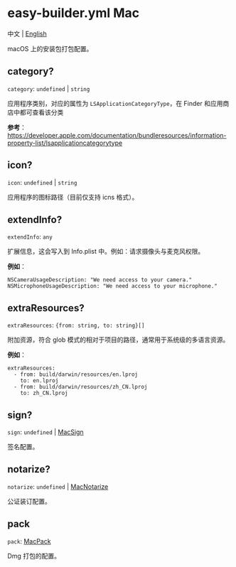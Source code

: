 # easy-builder.yml Mac
中文 | [English](../../en/mac/base.md)

macOS 上的安装包打包配置。

## category?
`category`: `undefined` | `string`

应用程序类别，对应的属性为 `LSApplicationCategoryType`，在 Finder 和应用商店中都可查看该分类

**参考**：
https://developer.apple.com/documentation/bundleresources/information-property-list/lsapplicationcategorytype

## icon?
`icon`: `undefined` | `string`

应用程序的图标路径（目前仅支持 icns 格式）。

## extendInfo?
`extendInfo`: `any`

扩展信息，这会写入到 Info.plist 中。例如：请求摄像头与麦克风权限。

**例如**：
```
NSCameraUsageDescription: "We need access to your camera."  
NSMicrophoneUsageDescription: "We need access to your microphone."
```

## extraResources?
`extraResources`: `{from: string, to: string}[]`

附加资源，符合 glob 模式的相对于项目的路径，通常用于系统级的多语言资源。

**例如**：
```
extraResources:
  - from: build/darwin/resources/en.lproj
    to: en.lproj
  - from: build/darwin/resources/zh_CN.lproj
    to: zh_CN.lproj
```

## sign?
`sign`: `undefined` | [MacSign](sign.md)

签名配置。

## notarize?
`notarize`: `undefined` | [MacNotarize](notarize.md)

公证装订配置。

## pack
`pack`: [MacPack](pack.md)

Dmg 打包的配置。